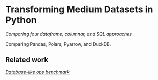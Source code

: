 # Transforming Medium Datasets in Python
_Comparing four dataframe, columnar, and SQL approaches_

Comparing Pandas, Polars, Pyarrow, and DuckDB.


## Related work

[_Database-like ops benchmark_](https://h2oai.github.io/db-benchmark/)
